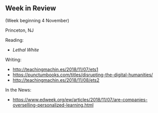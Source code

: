 ## Week in Review
(Week beginning 4 November)

Princeton, NJ

Reading:
* _Lethal White_

Writing:
* http://teachingmachin.es/2018/11/07/ets1
* https://punctumbooks.com/titles/disrupting-the-digital-humanities/
* http://teachingmachin.es/2018/11/08/ets2

In the News:
* https://www.edweek.org/ew/articles/2018/11/07/are-companies-overselling-personalized-learning.html
